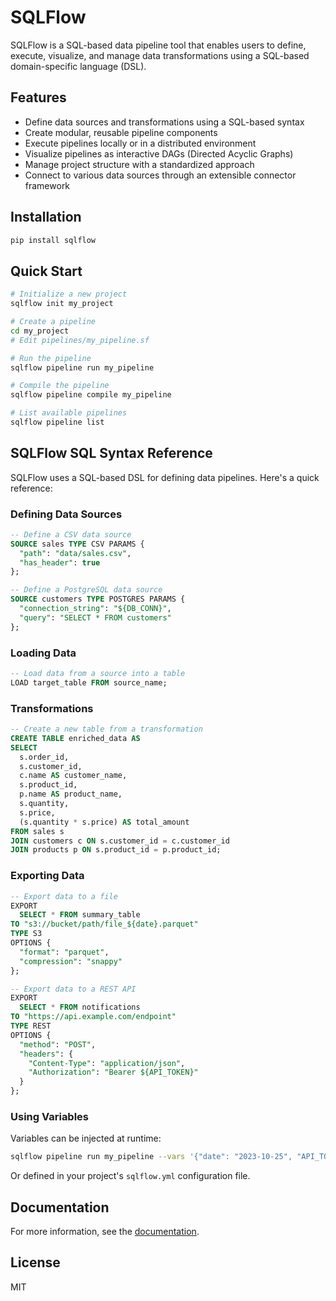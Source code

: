 # SQLFlow

SQLFlow is a SQL-based data pipeline tool that enables users to define, execute, visualize, and manage data transformations using a SQL-based domain-specific language (DSL).

## Features

- Define data sources and transformations using a SQL-based syntax
- Create modular, reusable pipeline components
- Execute pipelines locally or in a distributed environment
- Visualize pipelines as interactive DAGs (Directed Acyclic Graphs)
- Manage project structure with a standardized approach
- Connect to various data sources through an extensible connector framework

## Installation

```bash
pip install sqlflow
```

## Quick Start

```bash
# Initialize a new project
sqlflow init my_project

# Create a pipeline
cd my_project
# Edit pipelines/my_pipeline.sf

# Run the pipeline
sqlflow pipeline run my_pipeline

# Compile the pipeline
sqlflow pipeline compile my_pipeline

# List available pipelines
sqlflow pipeline list
```

## SQLFlow SQL Syntax Reference

SQLFlow uses a SQL-based DSL for defining data pipelines. Here's a quick reference:

### Defining Data Sources

```sql
-- Define a CSV data source
SOURCE sales TYPE CSV PARAMS {
  "path": "data/sales.csv",
  "has_header": true
};

-- Define a PostgreSQL data source
SOURCE customers TYPE POSTGRES PARAMS {
  "connection_string": "${DB_CONN}",
  "query": "SELECT * FROM customers"
};
```

### Loading Data

```sql
-- Load data from a source into a table
LOAD target_table FROM source_name;
```

### Transformations

```sql
-- Create a new table from a transformation
CREATE TABLE enriched_data AS
SELECT 
  s.order_id,
  s.customer_id,
  c.name AS customer_name,
  s.product_id,
  p.name AS product_name,
  s.quantity,
  s.price,
  (s.quantity * s.price) AS total_amount
FROM sales s
JOIN customers c ON s.customer_id = c.customer_id
JOIN products p ON s.product_id = p.product_id;
```

### Exporting Data

```sql
-- Export data to a file
EXPORT
  SELECT * FROM summary_table
TO "s3://bucket/path/file_${date}.parquet"
TYPE S3
OPTIONS { 
  "format": "parquet",
  "compression": "snappy"
};

-- Export data to a REST API
EXPORT
  SELECT * FROM notifications
TO "https://api.example.com/endpoint"
TYPE REST
OPTIONS {
  "method": "POST",
  "headers": {
    "Content-Type": "application/json",
    "Authorization": "Bearer ${API_TOKEN}"
  }
};
```

### Using Variables

Variables can be injected at runtime:

```bash
sqlflow pipeline run my_pipeline --vars '{"date": "2023-10-25", "API_TOKEN": "secret-token"}'
```

Or defined in your project's `sqlflow.yml` configuration file.

## Documentation

For more information, see the [documentation](https://sqlflow.readthedocs.io).

## License

MIT
